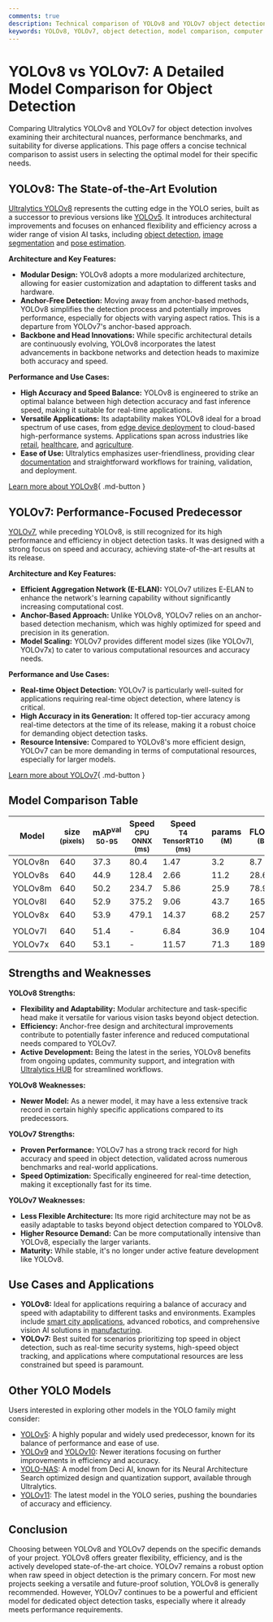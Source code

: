 ```yaml
---
comments: true
description: Technical comparison of YOLOv8 and YOLOv7 object detection models, including architecture, performance, use cases, and metrics like mAP and inference speed.
keywords: YOLOv8, YOLOv7, object detection, model comparison, computer vision, performance metrics, architecture, use cases, Ultralytics
---
```


# YOLOv8 vs YOLOv7: A Detailed Model Comparison for Object Detection

Comparing Ultralytics YOLOv8 and YOLOv7 for object detection involves examining their architectural nuances, performance benchmarks, and suitability for diverse applications. This page offers a concise technical comparison to assist users in selecting the optimal model for their specific needs.

<script async src="https://cdn.jsdelivr.net/npm/chart.js@3.9.1/dist/chart.min.js"></script>
<script defer src="../../javascript/benchmark.js"></script>

<canvas id="modelComparisonChart" width="1024" height="400" active-models='["YOLOv8", "YOLOv7"]'></canvas>

## YOLOv8: The State-of-the-Art Evolution

[Ultralytics YOLOv8](https://docs.ultralytics.com/models/yolov8/) represents the cutting edge in the YOLO series, built as a successor to previous versions like [YOLOv5](https://docs.ultralytics.com/models/yolov5/). It introduces architectural improvements and focuses on enhanced flexibility and efficiency across a wider range of vision AI tasks, including [object detection](https://docs.ultralytics.com/tasks/detect/), [image segmentation](https://docs.ultralytics.com/tasks/segment/) and [pose estimation](https://docs.ultralytics.com/tasks/pose/).

**Architecture and Key Features:**

- **Modular Design:** YOLOv8 adopts a more modularized architecture, allowing for easier customization and adaptation to different tasks and hardware.
- **Anchor-Free Detection:** Moving away from anchor-based methods, YOLOv8 simplifies the detection process and potentially improves performance, especially for objects with varying aspect ratios. This is a departure from YOLOv7's anchor-based approach.
- **Backbone and Head Innovations:** While specific architectural details are continuously evolving, YOLOv8 incorporates the latest advancements in backbone networks and detection heads to maximize both accuracy and speed.

**Performance and Use Cases:**

- **High Accuracy and Speed Balance:** YOLOv8 is engineered to strike an optimal balance between high detection accuracy and fast inference speed, making it suitable for real-time applications.
- **Versatile Applications:** Its adaptability makes YOLOv8 ideal for a broad spectrum of use cases, from [edge device deployment](https://www.ultralytics.com/blog/edge-ai-and-aiot-upgrade-any-camera-with-ultralytics-yolov8-in-a-no-code-way) to cloud-based high-performance systems. Applications span across industries like [retail](https://www.ultralytics.com/blog/ai-for-smarter-retail-inventory-management), [healthcare](https://www.ultralytics.com/solutions/ai-in-healthcare), and [agriculture](https://www.ultralytics.com/solutions/ai-in-agriculture).
- **Ease of Use:** Ultralytics emphasizes user-friendliness, providing clear [documentation](https://docs.ultralytics.com/) and straightforward workflows for training, validation, and deployment.

[Learn more about YOLOv8](https://docs.ultralytics.com/models/yolov8){ .md-button }

## YOLOv7: Performance-Focused Predecessor

[YOLOv7](https://docs.ultralytics.com/models/yolov7/), while preceding YOLOv8, is still recognized for its high performance and efficiency in object detection tasks. It was designed with a strong focus on speed and accuracy, achieving state-of-the-art results at its release.

**Architecture and Key Features:**

- **Efficient Aggregation Network (E-ELAN):** YOLOv7 utilizes E-ELAN to enhance the network's learning capability without significantly increasing computational cost.
- **Anchor-Based Approach:** Unlike YOLOv8, YOLOv7 relies on an anchor-based detection mechanism, which was highly optimized for speed and precision in its generation.
- **Model Scaling:** YOLOv7 provides different model sizes (like YOLOv7l, YOLOv7x) to cater to various computational resources and accuracy needs.

**Performance and Use Cases:**

- **Real-time Object Detection:** YOLOv7 is particularly well-suited for applications requiring real-time object detection, where latency is critical.
- **High Accuracy in its Generation:** It offered top-tier accuracy among real-time detectors at the time of its release, making it a robust choice for demanding object detection tasks.
- **Resource Intensive:** Compared to YOLOv8's more efficient design, YOLOv7 can be more demanding in terms of computational resources, especially for larger models.

[Learn more about YOLOv7](https://docs.ultralytics.com/models/yolov7/){ .md-button }

## Model Comparison Table

| Model   | size<br><sup>(pixels) | mAP<sup>val<br>50-95 | Speed<br><sup>CPU ONNX<br>(ms) | Speed<br><sup>T4 TensorRT10<br>(ms) | params<br><sup>(M) | FLOPs<br><sup>(B) |
| ------- | --------------------- | -------------------- | ------------------------------ | ----------------------------------- | ------------------ | ----------------- |
| YOLOv8n | 640                   | 37.3                 | 80.4                           | 1.47                                | 3.2                | 8.7               |
| YOLOv8s | 640                   | 44.9                 | 128.4                          | 2.66                                | 11.2               | 28.6              |
| YOLOv8m | 640                   | 50.2                 | 234.7                          | 5.86                                | 25.9               | 78.9              |
| YOLOv8l | 640                   | 52.9                 | 375.2                          | 9.06                                | 43.7               | 165.2             |
| YOLOv8x | 640                   | 53.9                 | 479.1                          | 14.37                               | 68.2               | 257.8             |
|         |                       |                      |                                |                                     |                    |                   |
| YOLOv7l | 640                   | 51.4                 | -                              | 6.84                                | 36.9               | 104.7             |
| YOLOv7x | 640                   | 53.1                 | -                              | 11.57                               | 71.3               | 189.9             |

## Strengths and Weaknesses

**YOLOv8 Strengths:**

- **Flexibility and Adaptability:** Modular architecture and task-specific head make it versatile for various vision tasks beyond object detection.
- **Efficiency:** Anchor-free design and architectural improvements contribute to potentially faster inference and reduced computational needs compared to YOLOv7.
- **Active Development:** Being the latest in the series, YOLOv8 benefits from ongoing updates, community support, and integration with [Ultralytics HUB](https://www.ultralytics.com/hub) for streamlined workflows.

**YOLOv8 Weaknesses:**

- **Newer Model:** As a newer model, it may have a less extensive track record in certain highly specific applications compared to its predecessors.

**YOLOv7 Strengths:**

- **Proven Performance:** YOLOv7 has a strong track record for high accuracy and speed in object detection, validated across numerous benchmarks and real-world applications.
- **Speed Optimization:** Specifically engineered for real-time detection, making it exceptionally fast for its time.

**YOLOv7 Weaknesses:**

- **Less Flexible Architecture:** Its more rigid architecture may not be as easily adaptable to tasks beyond object detection compared to YOLOv8.
- **Higher Resource Demand:** Can be more computationally intensive than YOLOv8, especially the larger variants.
- **Maturity:** While stable, it's no longer under active feature development like YOLOv8.

## Use Cases and Applications

- **YOLOv8:** Ideal for applications requiring a balance of accuracy and speed with adaptability to different tasks and environments. Examples include [smart city applications](https://www.ultralytics.com/blog/computer-vision-ai-in-smart-cities), advanced robotics, and comprehensive vision AI solutions in [manufacturing](https://www.ultralytics.com/solutions/ai-in-manufacturing).
- **YOLOv7:** Best suited for scenarios prioritizing top speed in object detection, such as real-time security systems, high-speed object tracking, and applications where computational resources are less constrained but speed is paramount.

## Other YOLO Models

Users interested in exploring other models in the YOLO family might consider:

- [YOLOv5](https://docs.ultralytics.com/models/yolov5/): A highly popular and widely used predecessor, known for its balance of performance and ease of use.
- [YOLOv9](https://docs.ultralytics.com/models/yolov9/) and [YOLOv10](https://docs.ultralytics.com/models/yolov10/): Newer iterations focusing on further improvements in efficiency and accuracy.
- [YOLO-NAS](https://docs.ultralytics.com/models/yolo-nas/): A model from Deci AI, known for its Neural Architecture Search optimized design and quantization support, available through Ultralytics.
- [YOLOv11](https://docs.ultralytics.com/models/yolo11/): The latest model in the YOLO series, pushing the boundaries of accuracy and efficiency.

## Conclusion

Choosing between YOLOv8 and YOLOv7 depends on the specific demands of your project. YOLOv8 offers greater flexibility, efficiency, and is the actively developed state-of-the-art choice. YOLOv7 remains a robust option when raw speed in object detection is the primary concern. For most new projects seeking a versatile and future-proof solution, YOLOv8 is generally recommended. However, YOLOv7 continues to be a powerful and efficient model for dedicated object detection tasks, especially where it already meets performance requirements.
